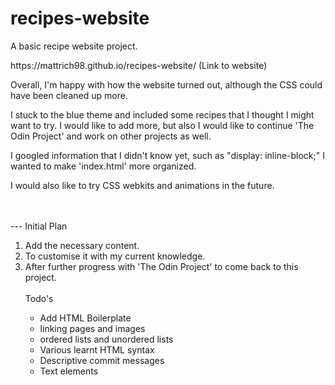 # recipes-website
A basic recipe website project.
<br>
<p>https://mattrich98.github.io/recipes-website/ (Link to website)</p>
<p>Overall, I'm happy with how the website turned out, although the CSS could have been cleaned up more.</p>
<p>I stuck to the blue theme and included some recipes that I thought I might want to try. I would like to add more, but also I would like to continue 'The Odin Project' and work on other projects as well.</p>
<p>I googled information that I didn't know yet, such as "display: inline-block;" I wanted to make 'index.html' more organized.</p>
<p>I would also like to try CSS webkits and animations in the future.</p>
<br>
<br>
---
Initial Plan
<br>
<ol>
<li>Add the necessary content.</li>
<li>To customise it with my current knowledge.</li>
<li>After further progress with 'The Odin Project' to come back to this project.</li>
<br>
Todo's
<ul>
<li>Add HTML Boilerplate</li>
<li>linking pages and images</li>
<li>ordered lists and unordered lists</li>
<li>Various learnt HTML syntax</li>
<li>Descriptive commit messages</li>
<li>Text elements</li>
<br>

